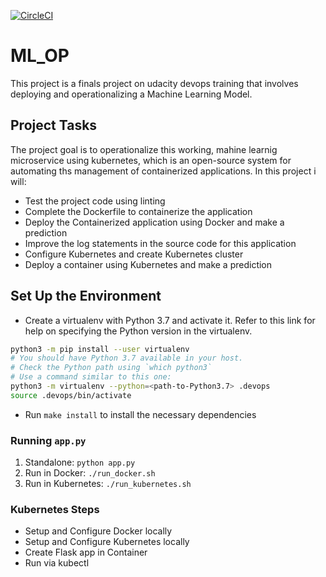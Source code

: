 [![CircleCI](https://dl.circleci.com/status-badge/img/gh/shady-cj/ML_OP/tree/main.svg?style=svg)](https://dl.circleci.com/status-badge/redirect/gh/shady-cj/ML_OP/tree/main)
# ML_OP

This project is a finals project on udacity devops training that involves deploying and operationalizing a Machine Learning Model.

## Project Tasks
The project goal is to operationalize this working, mahine learnig microservice using kubernetes, which is an open-source system for automating ths management of containerized applications. In this project i will:

* Test the project code using linting
* Complete the Dockerfile to containerize the application
* Deploy the Containerized application using Docker and make a prediction
* Improve the log statements in the source code for this application
* Configure Kubernetes and create Kubernetes cluster
* Deploy a container using Kubernetes and make a prediction

## Set Up the Environment


* Create a virtualenv with Python 3.7 and activate it. Refer to this link for help on specifying the Python version in the virtualenv. 
```bash
python3 -m pip install --user virtualenv
# You should have Python 3.7 available in your host. 
# Check the Python path using `which python3`
# Use a command similar to this one:
python3 -m virtualenv --python=<path-to-Python3.7> .devops
source .devops/bin/activate
```
* Run `make install` to install the necessary dependencies

### Running `app.py`

1. Standalone:  `python app.py`
2. Run in Docker:  `./run_docker.sh`
3. Run in Kubernetes:  `./run_kubernetes.sh`

### Kubernetes Steps

* Setup and Configure Docker locally
* Setup and Configure Kubernetes locally
* Create Flask app in Container
* Run via kubectl




